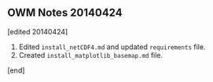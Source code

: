 ## OWM Notes 20140424

[edited 20140424]

1. Edited `install_netCDF4.md` and updated `requirements` file.
1. Created `install_matplotlib_basemap.md` file.

[end]
